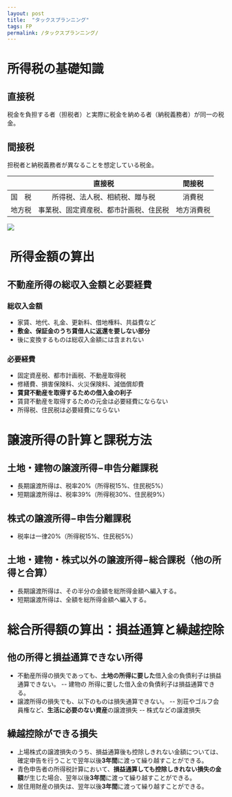 ```yaml
---
layout: post
title:  "タックスプランニング"
tags: FP
permalink: /タックスプランニング/
---
```


# 所得税の基礎知識
## 直接税
税金を負担する者（担税者）と実際に税金を納める者（納税義務者）が同一の税金。
## 間接税
担税者と納税義務者が異なることを想定している税金。

||直接税|間接税|
|:--:|:--:|:--:|
|国　税|所得税、法人税、相続税、贈与税|消費税|
|地方税|事業税、固定資産税、都市計画税、住民税|地方消費税|

![]({{site.baseurl}}/assets/images/tax.png)

#  所得金額の算出
## 不動産所得の総収入金額と必要経費
### 総収入金額
- 家賃、地代、礼金、更新料、借地権料、共益費など
- **敷金、保証金のうち賃借人に返還を要しない部分**
- 後に変換するものは総収入金額には含まれない
### 必要経費
- 固定資産税、都市計画税、不動産取得税
- 修繕費、損害保険料、火災保険料、減価償却費
- **賃貸不動産を取得するための借入金の利子**
- 賃貸不動産を取得するための元金は必要経費にならない
- 所得税、住民税は必要経費にならない

# 譲渡所得の計算と課税方法

## 土地・建物の譲渡所得−申告分離課税
- 長期譲渡所得は、税率20%（所得税15%、住民税5%）
- 短期譲渡所得は、税率39%（所得税30%、住民税9%）

## 株式の譲渡所得−申告分離課税
- 税率は一律20%（所得税15%、住民税5%）

## 土地・建物・株式以外の譲渡所得−総合課税（他の所得と合算）
- 長期譲渡所得は、その半分の金額を総所得金額へ編入する。
- 短期譲渡所得は、全額を総所得金額へ編入する。

# 総合所得額の算出：損益通算と繰越控除

## 他の所得と損益通算できない所得
- 不動産所得の損失であっても、**土地の所得に要した**借入金の負債利子は損益通算できない。
-- 建物の 所得に要した借入金の負債利子は損益通算できる。
- 譲渡所得の損失でも、以下のものは損失通算できない。
-- 別荘やゴルフ会員権など、**生活に必要のない資産**の譲渡損失
-- 株式などの譲渡損失

## 繰越控除ができる損失
- 上場株式の譲渡損失のうち、損益通算後も控除しきれない金額については、確定申告を行うことで翌年以後**3年間**に渡って繰り越すことができる。
- 青色申告者の所得税計算において、**損益通算しても控除しきれない損失の金額**が生じた場合、翌年以後**3年間**に渡って繰り越すことができる。
- 居住用財産の損失は、翌年以後**3年間**に渡って繰り越すことができる。


